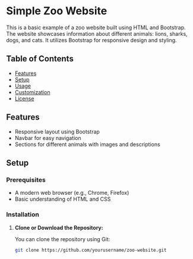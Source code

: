 # Simple Zoo Website

This is a basic example of a zoo website built using HTML and Bootstrap. The website showcases information about different animals: lions, sharks, dogs, and cats. It utilizes Bootstrap for responsive design and styling.

## Table of Contents

- [Features](#features)
- [Setup](#setup)
- [Usage](#usage)
- [Customization](#customization)
- [License](#license)

## Features

- Responsive layout using Bootstrap
- Navbar for easy navigation
- Sections for different animals with images and descriptions

## Setup

### Prerequisites

- A modern web browser (e.g., Chrome, Firefox)
- Basic understanding of HTML and CSS

### Installation

1. **Clone or Download the Repository:**

   You can clone the repository using Git:
   ```bash
   git clone https://github.com/yourusername/zoo-website.git
